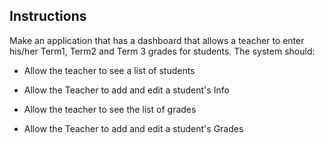 ## Instructions

Make an application that has a dashboard that allows a teacher to enter his/her Term1, Term2 and Term 3 grades for students. The system should:

-   Allow the teacher to see a list of students
-   Allow the Teacher to add and edit a student's Info

-   Allow the teacher to see the list of grades
-   Allow the Teacher to add and edit a student's Grades
